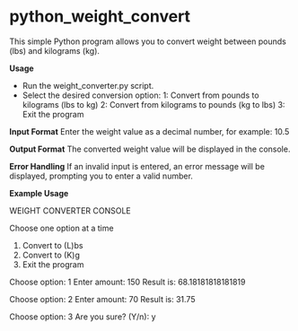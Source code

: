 # python_weight_convert
This simple Python program allows you to convert weight between pounds (lbs) and kilograms (kg).

**Usage**
* Run the weight_converter.py script.
* Select the desired conversion option:
    1: Convert from pounds to kilograms (lbs to kg)
    2: Convert from kilograms to pounds (kg to lbs)
    3: Exit the program

**Input Format**
Enter the weight value as a decimal number, for example: 10.5

**Output Format**
The converted weight value will be displayed in the console.

**Error Handling**
If an invalid input is entered, an error message will be displayed, prompting you to enter a valid number.

**Example Usage**

WEIGHT CONVERTER CONSOLE

Choose one option at a time
1. Convert to (L)bs
2. Convert to (K)g
3. Exit the program

Choose option: 1
Enter amount: 150
Result is: 68.18181818181819

Choose option: 2
Enter amount: 70
Result is: 31.75

Choose option: 3
Are you sure? (Y/n): y
